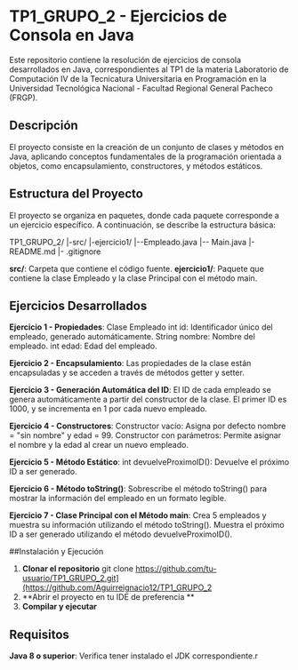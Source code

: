 # TP1_GRUPO_2 - Ejercicios de Consola en Java
Este repositorio contiene la resolución de ejercicios de consola desarrollados en Java, correspondientes al TP1 de la materia Laboratorio de Computación IV de la Tecnicatura Universitaria en Programación en la Universidad Tecnológica Nacional - Facultad Regional General Pacheco (FRGP).

## Descripción
El proyecto consiste en la creación de un conjunto de clases y métodos en Java, aplicando conceptos fundamentales de la programación orientada a objetos, como encapsulamiento, constructores, y métodos estáticos.

## Estructura del Proyecto
El proyecto se organiza en paquetes, donde cada paquete corresponde a un ejercicio específico. A continuación, se describe la estructura básica:

TP1_GRUPO_2/
|-src/
  |-ejercicio1/
   |--Empleado.java
   |-- Main.java
|- README.md
|- .gitignore

**src/**: Carpeta que contiene el código fuente.
**ejercicio1/**: Paquete que contiene la clase Empleado y la clase Principal con el método main.

## Ejercicios Desarrollados
**Ejercicio 1 - Propiedades**: Clase Empleado
int id: Identificador único del empleado, generado automáticamente.
String nombre: Nombre del empleado.
int edad: Edad del empleado.

**Ejercicio 2 - Encapsulamiento**:
Las propiedades de la clase están encapsuladas y se acceden a través de métodos getter y setter.

**Ejercicio 3 - Generación Automática del ID**:
El ID de cada empleado se genera automáticamente a partir del constructor de la clase. El primer ID es 1000, y se incrementa en 1 por cada nuevo empleado.

**Ejercicio 4 - Constructores**:
Constructor vacío: Asigna por defecto nombre = "sin nombre" y edad = 99.
Constructor con parámetros: Permite asignar el nombre y la edad al crear un nuevo empleado.

**Ejercicio 5 - Método Estático**:
int devuelveProximoID(): Devuelve el próximo ID a ser generado.

**Ejercicio 6 - Método toString()**:
Sobrescribe el método toString() para mostrar la información del empleado en un formato legible.

**Ejercicio 7 - Clase Principal con el Método main**:
Crea 5 empleados y muestra su información utilizando el método toString().
Muestra el próximo ID a ser generado utilizando el método devuelveProximoID().

##Instalación y Ejecución
1. **Clonar el repositorio**
   git clone https://github.com/tu-usuario/TP1_GRUPO_2.git](https://github.com/Aguirreignacio12/TP1_GRUPO_2
2. **Abrir el proyecto en tu IDE de preferencia **
3. **Compilar y ejecutar**

## Requisitos
**Java 8 o superior**: Verifica tener instalado el JDK correspondiente.r
